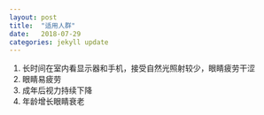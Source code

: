 ```yaml
---
layout: post
title:  "适用人群"
date:   2018-07-29
categories: jekyll update
---
```

  1. 长时间在室内看显示器和手机，接受自然光照射较少，眼睛疲劳干涩
  2. 眼睛易疲劳
  3. 成年后视力持续下降
  4. 年龄增长眼睛衰老

